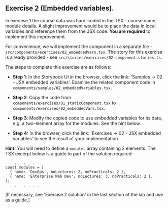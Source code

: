 ## Exercise 2 (Embedded variables).

In exercise 1 the course data was hard-coded in the TSX - course name, module details. A slight improvement would be to place the data in local variables and reference them from the JSX code. __You are required__ to implement this improvement.

For convenience, we will implement the component in a separate file - `src/components/exercises/02_embeddedVars.tsx`. The story for this exercise is already provided - see `src/stories/exercises/02-component.stories.ts`.

The steps to complete this exercise are as follows:

+ __Step 1__: In the Storybook UI in the browser, click the link: 'Samples -> 02 - JSX embedded variables'. Examine the related component code in `components/samples/02_embeddedVariables.tsx`.
+ **Step 2**: Copy the code from `components/exercises/01_staticComponent.tsx` to  `components/exercises/02_embeddedVars.tsx`.

+ __Step 3__: Modify the copied code to use embedded variables for its data, e.g. a two-element array for the modules. See the hint below.
+ **Step 4:** In the browser, click the link: 'Exercises -> 02 - JSX embedded variables' to see the result of your implementation. 

**Hint:** You will need to define a `modules` array containing 2 elements. The TSX excerpt below is a guide to part of the solution required:

~~~ tsx
  . . . . . . 
const modules = [
  { name: 'DevOps', noLectures: 2, noPracticals: 2 },
  { name: 'Enterprise Web Dev', noLectures: 3, noPracticals: 2 },
];
  . . . . . . . 
~~~

[If necessary, see 'Exercise 2 solution' in the last section of the lab and use as a guide.]

